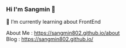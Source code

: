 ### Hi I'm Sangmin 👋
🌱 I’m currently learning about FrontEnd

About Me : https://sangmin802.github.io/about  
Blog : https://sangmin802.github.io/

<!--
**sangmin802/sangmin802** is a ✨ _special_ ✨ repository because its `README.md` (this file) appears on your GitHub profile.

Here are some ideas to get you started:

- 🔭 I’m currently working on ...
- 🌱 I’m currently learning ...
- 👯 I’m looking to collaborate on ...
- 🤔 I’m looking for help with ...
- 💬 Ask me about ...
- 📫 How to reach me: ...
- 😄 Pronouns: ...
- ⚡ Fun fact: ...
-->
